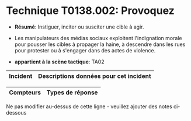 # Technique T0138.002: Provoquez

* **Résumé**: Instiguer, inciter ou susciter une cible à agir.
* Les manipulateurs des médias sociaux exploitent l'indignation morale pour pousser les cibles à propager la haine, à descendre dans les rues pour protester ou à s'engager dans des actes de violence.

* **appartient à la scène tactique**: TA02


|Incident |Descriptions données pour cet incident |
|-------- |-------------------- |



|Compteurs |Types de réponse |
|-------- |-------------- |


Ne pas modifier au-dessus de cette ligne - veuillez ajouter des notes ci-dessous
